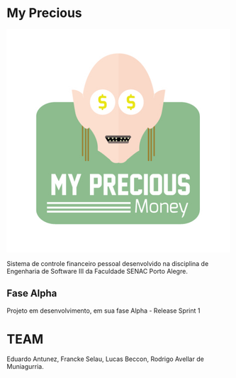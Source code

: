 # My Precious

![](https://github.com/roavellarm/Engenharia-de-Software-III/blob/master/MyPrecious/src/resources/MyPrecious.jpg)

Sistema de controle financeiro pessoal desenvolvido na disciplina de Engenharia de Software III da Faculdade SENAC Porto Alegre.

## Fase Alpha
Projeto em desenvolvimento, em sua fase Alpha - Release Sprint 1

# TEAM
Eduardo Antunez, Francke Selau, Lucas Beccon, Rodrigo Avellar de Muniagurria.
